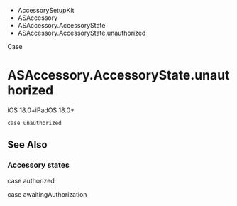 

- AccessorySetupKit
- ASAccessory
- ASAccessory.AccessoryState
-  ASAccessory.AccessoryState.unauthorized 

Case

# ASAccessory.AccessoryState.unauthorized

iOS 18.0+iPadOS 18.0+

``` source
case unauthorized
```

## See Also

### Accessory states

case authorized

case awaitingAuthorization

